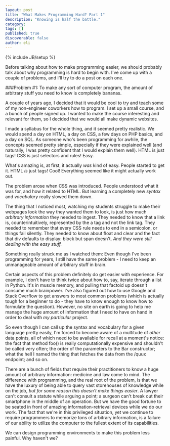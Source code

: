 ```yaml
---
layout: post
title: "What Makes Programming Hard? Part 1"
description: "Knowing is half the battle."
category: 
tags: []
published: true
discoverable: false
author: eli
---
```

{% include JB/setup %}

Before talking about how to make programming easier, we should probably talk about why programming is hard to begin with. I've come up with a couple of problems, and I'll try to do a post on each one.

###Problem #1: To make any sort of computer program, the amount of arbitrary stuff you need to know is completely bananas.

A couple of years ago, I decided that it would be cool to try and teach some of my non-engineer coworkers how to program. I set up a small course, and a bunch of people signed up. I wanted to make the course interesting and relevant for them, so I decided that we would all make dynamic websites.

I made a syllabus for the whole thing, and it seemed pretty realistic. We would spend a day on HTML, a day on CSS, a few days on PHP basics, and a day on SQL. As someone who's been programming for awhile, the concepts seemed pretty simple, especially if they were explained well (and naturally, I was pretty confident that I would explain them well). HTML is just tags! CSS is just selectors and rules! Easy. 

What's amazing is, at first, it actually *was* kind of easy. People started to get it. HTML *is* just tags! Cool! Everything seemed like it might actually work out.

The problem arose when CSS was introduced. People understood what it was for, and how it related to HTML. But learning a completely new  *syntax* and *vocabulary* really slowed them down.

The thing that I noticed most, watching my students struggle to make their webpages look the way they wanted them to look, is just how much *arbitrary information* they needed to ingest. They needed to know that a link is, counterintuitively, represented by the <span class="mono">a</span> tag and not the <span class="mono">link</span> tag. They needed to remember that every CSS rule needs to end in a semicolon, or things fail silently. They needed to know about <span class="mono">float</span> and <span class="mono">clear</span> and the fact that <span class="mono">div</span> defaults to <span class="mono">display: block</span> but <span class="mono">span</span> doesn't. *And they were still dealing with the easy stuff.*

Something really struck me as I watched them: Even though I've been programming for years, I still have the same problem - I need to keep an unmanageable amount of arbitrary stuff in brain.

Certain aspects of this problem definitely do get easier with experience. For example, I don't have to think twice about how to, say, iterate through a list in Python. It's in muscle memory, and pulling that factoid up doesn't consume much brainpower. I've also figured out how to use Google and Stack Overflow to get answers to most common problems (which is actually tough for a beginner to do - they have to know enough to know how to formulate the question). However, no site on earth is going to help me manage the huge amount of information that I need to have on hand in order to deal with *my particular* project.

So even though I can call up the syntax and vocabulary for a given language pretty easily, I'm forced to become aware of a multitude of *other* data points, all of which need to be available for recall at a moment's notice: the fact that method <span class="mono">foo()</span> is really computationally expensive and shouldn't be called very often; the order of the parameters to the <span class="mono">Bar</span> constructor; what the hell I named the thing that fetches the data from the <span class="mono">/quux</span> endpoint; and so on. 

There are a bunch of fields that require their practitioners to know a huge amount of arbitrary information: medicine and law come to mind. The difference with programming, and the real root of the problem, is that we have the luxury of being able to query vast storehouses of knowledge while on the job, *but for some reason this doesn't make things easier*. A lawyer can't consult a statute while arguing a point; a surgeon can't break out their smartphone in the middle of an operation. But we have the good fortune to be seated in front of amazing information-retrieval devices while we do our work. The fact that we're in this privileged situation, yet we continue to require programmers to memorize tons of arbitrary information, is a failure of our ability to utilize the computer to the fullest extent of its capabilities.

We can design programming environments to make this problem less painful. Why haven't we?